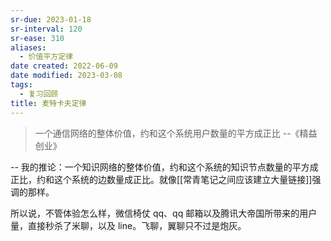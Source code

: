 ```yaml
---
sr-due: 2023-01-18
sr-interval: 120
sr-ease: 310
aliases:
  - 价值平方定律
date created: 2022-06-09
date modified: 2023-03-08
tags:
  - 复习回顾
title: 麦特卡夫定律
---
```


> 一个通信网络的整体价值，约和这个系统用户数量的平方成正比 --《精益创业》

-- 我的推论：一个知识网络的整体价值，约和这个系统的知识节点数量的平方成正比，约和这个系统的边数量成正比。就像[[常青笔记之间应该建立大量链接]]强调的那样。

所以说，不管体验怎么样，微信椅仗 qq、qq 邮箱以及腾讯大帝国所带来的用户量，直接秒杀了米聊，以及 line。飞聊，翼聊只不过是炮灰。
